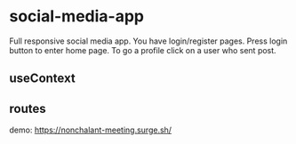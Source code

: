 # social-media-app
Full responsive social media app. You have login/register pages. Press login button to enter home page. To go a profile click on a user who sent post. 

## useContext
## routes

demo: https://nonchalant-meeting.surge.sh/ 
